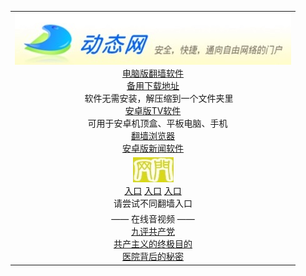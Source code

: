<table>
  <tr>
    <td align=center>
      <img src="https://github.com/chengyuan98/up/blob/master/dtw.jpg" /><br/>
      <a href="https://git.io/fgp">电脑版翻墙软件</a><br/>
      <a href="https://raw.githubusercontent.com/opipe/Up/master/Tools/FG.zip">备用下载地址</a><br/>
      软件无需安装，解压缩到一个文件夹里<br/>
      <a href="http://bit.ly/2lkajC7">安卓版TV软件</a><br/>
      可用于安卓机顶盒、平板电脑、手机<br/>
      <a href="https://github.com/chengyuan98/pac/blob/master/README.md">翻墙浏览器</a><br/>
      <a href="https://github.com/hao369/a/raw/master/jygV2.2.2017082401.apk">安卓版新闻软件</a><br/>
    </td>
  </tr>
  <tr>
    <td align=center>
      <img src="https://github.com/chengyuan98/up/blob/master/wm.jpg" /><br/>
      <a href="https://s3-us-west-1.amazonaws.com/ogaten/show.htm?from=852">入口</a>
      <a href="https://s3.amazonaws.com/ogate/show.htm?from=852">入口</a>
      <a href="https://s3.us-east-2.amazonaws.com/ogateh/show.htm?from=852">入口</a><br/>
      请尝试不同翻墙入口<br/>
    </td>
  </tr>
  <tr>
    <td align=center>
      —— 在线音视频 ——<br/>
      <a href="https://s3-us-west-1.amazonaws.com/ogaten/show.htm?from=852#c816837"> 九评共产党 </a><br/>
      <a href="https://s3-us-west-1.amazonaws.com/ogaten/show.htm?from=852#c838296"> 共产主义的终极目的 </a><br/>
      <a href="https://s3.amazonaws.com/ogate/show.htm?from=852#c838867"> 医院背后的秘密 </a><br/>  
    </td>
  </tr>
</table>
